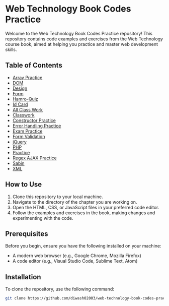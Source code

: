 # Web Technology Book Codes Practice

Welcome to the Web Technology Book Codes Practice repository! This repository contains code examples and exercises from the Web Technology course book, aimed at helping you practice and master web development skills.

## Table of Contents

- [Array Practice](Array_practice)
- [DOM](DOM)
- [Design](Design)
- [Form](Form)
- [Hamro-Quiz](Hamro-Quiz)
- [Id Card](Id-card)
- [All Class Work](#all-class-work)
- [Classwork](#classwork)
- [Constructor Practice](#constructor-practice)
- [Error Handling Practice](#error-handling-practice)
- [Exam Practice](#exam-practice)
- [Form Validation](#form-validation)
- [jQuery](#jquery)
- [PHP](#php)
- [Practice](#practice)
- [Regex AJAX Practice](#regex-ajax-practice)
- [Sabin](#sabin)
- [XML](#xml)


## How to Use

1. Clone this repository to your local machine.
2. Navigate to the directory of the chapter you are working on.
3. Open the HTML, CSS, or JavaScript files in your preferred code editor.
4. Follow the examples and exercises in the book, making changes and experimenting with the code.

## Prerequisites

Before you begin, ensure you have the following installed on your machine:

- A modern web browser (e.g., Google Chrome, Mozilla Firefox)
- A code editor (e.g., Visual Studio Code, Sublime Text, Atom)

## Installation

To clone the repository, use the following command:

```bash
git clone https://github.com/diwash02003/web-technology-book-codes-practice.git


